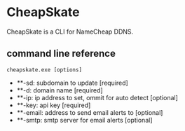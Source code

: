 CheapSkate
=============

CheapSkate is a CLI for NameCheap DDNS.
	
## command line reference

    cheapskate.exe [options]
    
* **-sd: subdomain to update [required]
* **-d: domain name [required]
* **-ip: ip address to set, ommit for auto detect [optional]
* **-key: api key [required]
* **-email: address to send email alerts to [optional]
* **-smtp: smtp server for email alerts [optional]
